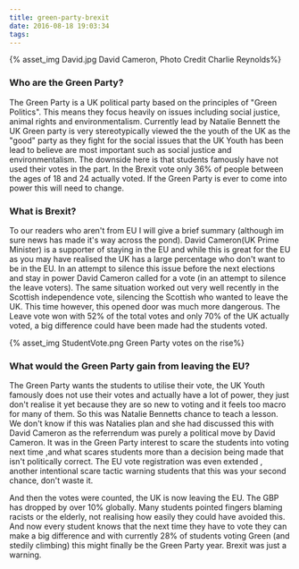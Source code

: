 ```yaml
---
title: green-party-brexit
date: 2016-08-18 19:03:34
tags:
---
```


{% asset_img David.jpg David Cameron, Photo Credit Charlie Reynolds%}

### Who are the Green Party?
The Green Party is a UK political party based on the principles of "Green Politics". This means they focus heavily on issues including social justice, animal rights and environmentalism. Currently lead by Natalie Bennett the UK Green party is very stereotypically viewed the the youth of the UK as the "good" party as they fight for the social issues that the UK Youth has been lead to believe are most important such as social justice and environmentalism. The downside here is that students famously have not used their votes in the part. In the Brexit vote only 36% of people between the ages of 18 and 24 actually voted. If the Green Party is ever to come into power this will need to change.

### What is Brexit?
To our readers who aren't from EU I will give a brief summary (although im sure news has made it's way across the pond). David Cameron(UK Prime Minister) is a supporter of staying in the EU and while this is great for the EU as you may have realised the UK has a large percentage who don't want to be in the EU. In an attempt to silence this issue before the next elections and stay in power David Cameron called for a vote (in an attempt to silence the leave voters). The same situation worked out very well recently in the Scottish independence vote, silencing the Scottish who wanted to leave the UK. This time however, this opened door was much more dangerous. The Leave vote won with 52% of the total votes and only 70% of the UK actually voted, a big difference could have been made had the students voted.

{% asset_img StudentVote.png Green Party votes on the rise%}

### What would the Green Party gain from leaving the EU?
The Green Party wants the students to utilise their vote, the UK Youth famously does not use their votes and actually have a lot of power, they just don't realise it yet because they are so new to voting and it feels too macro for many of them. So this was Natalie Bennetts chance to teach a lesson. We don't know if this was Natalies plan and she had discussed this with David Cameron as the referrendum was purely a political move by David Cameron. It was in the Green Party interest to scare the students into voting next time ,and what scares students more than a decision being made that isn't politically correct. The EU vote registration was even extended , another intentional scare tactic warning students that this was your second chance, don't waste it.

And then the votes were counted, the UK is now leaving the EU. The GBP has dropped by over 10% globally. Many students pointed fingers blaming racists or the elderly, not realising how easily they could have avoided this. And now every student knows that the next time they have to vote they can make a big difference and with currently 28% of students voting Green (and stedily climbing) this might finally be the Green Party year. Brexit was just a warning.